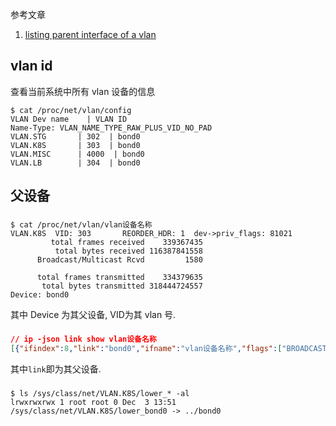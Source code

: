 参考文章

1. [listing parent interface of a vlan](https://serverfault.com/questions/882754/listing-parent-interface-of-a-vlan)

## vlan id

查看当前系统中所有 vlan 设备的信息

```log
$ cat /proc/net/vlan/config
VLAN Dev name    | VLAN ID
Name-Type: VLAN_NAME_TYPE_RAW_PLUS_VID_NO_PAD
VLAN.STG       | 302  | bond0
VLAN.K8S       | 303  | bond0
VLAN.MISC      | 4000  | bond0
VLAN.LB        | 304  | bond0
```

## 父设备

###

```log
$ cat /proc/net/vlan/vlan设备名称
VLAN.K8S  VID: 303       REORDER_HDR: 1  dev->priv_flags: 81021
         total frames received    339367435
          total bytes received 116387841558
      Broadcast/Multicast Rcvd         1580

      total frames transmitted    334379635
       total bytes transmitted 318444724557
Device: bond0
```

其中 Device 为其父设备, VID为其 vlan 号.

###

```json
// ip -json link show vlan设备名称
[{"ifindex":8,"link":"bond0","ifname":"vlan设备名称","flags":["BROADCAST","MULTICAST","UP","LOWER_UP"],"mtu":1500,"qdisc":"htb","operstate":"UP","linkmode":"DEFAULT","group":"default","txqlen":1000,"link_type":"ether","address":"","broadcast":"ff:ff:ff:ff:ff:ff"}]
```

其中`link`即为其父设备.

###

```log
$ ls /sys/class/net/VLAN.K8S/lower_* -al
lrwxrwxrwx 1 root root 0 Dec  3 13:51 /sys/class/net/VLAN.K8S/lower_bond0 -> ../bond0
```
